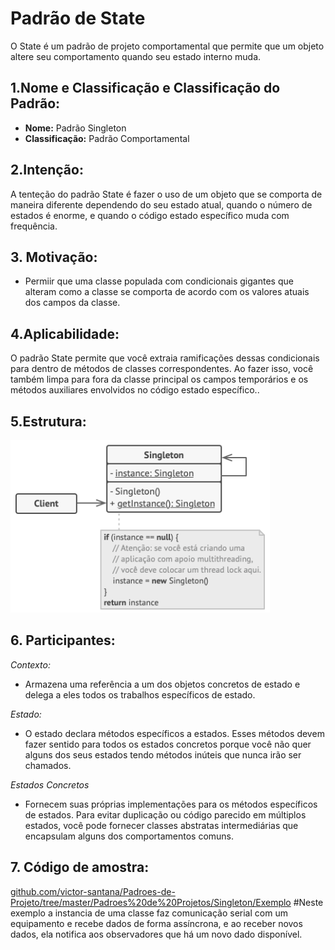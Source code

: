 # Padrão de State
O State é um padrão de projeto comportamental que permite que um objeto altere seu comportamento quando seu estado interno muda. 

## 1.Nome e Classificação e Classificação do Padrão:
* **Nome:** Padrão Singleton
* **Classificação:** Padrão Comportamental
## 2.Intenção:
A tenteção do padrão State é fazer o uso de um objeto que se comporta de maneira diferente dependendo do seu estado atual, quando o número de estados é enorme, e quando o código estado específico muda com frequência.
## 3. Motivação:
* Permiir que uma classe populada com condicionais gigantes que alteram como a classe se comporta de acordo com os valores atuais dos campos da classe.
## 4.Aplicabilidade:
O padrão State permite que você extraia ramificações dessas condicionais para dentro de métodos de classes correspondentes. Ao fazer isso, você também limpa para fora da classe principal os campos temporários e os métodos auxiliares envolvidos no código estado específico..

## 5.Estrutura:

 ![](https://github.com/victor-santana/Padroes-de-Projeto/blob/master/Padroes%20de%20Projetos/Singleton/Singleton.png)

## 6. Participantes:
 *_Contexto:_*
 
* Armazena uma referência a um dos objetos concretos de estado e delega a eles todos os trabalhos específicos de estado. 
 
 *_Estado:_*
 
* O estado declara métodos específicos a estados. Esses métodos devem fazer sentido para todos os estados concretos porque você não quer alguns dos seus estados tendo métodos inúteis que nunca irão ser chamados.
 
 *_Estados Concretos_*
 
* Fornecem suas próprias implementações para os métodos específicos de estados. Para evitar duplicação ou código parecido em múltiplos estados, você pode fornecer classes abstratas intermediárias que encapsulam alguns dos comportamentos comuns.

## 7. Código de amostra:
 [github.com/victor-santana/Padroes-de-Projeto/tree/master/Padroes%20de%20Projetos/Singleton/Exemplo](https://github.com/victor-santana/Padroes-de-Projeto/tree/master/Padroes%20de%20Projetos/Singleton/Exemplo)
#Neste exemplo a instancia de uma classe faz comunicação serial com um equipamento e recebe dados de forma assíncrona, e ao receber novos dados, ela notifica aos observadores que há um novo dado disponível.
